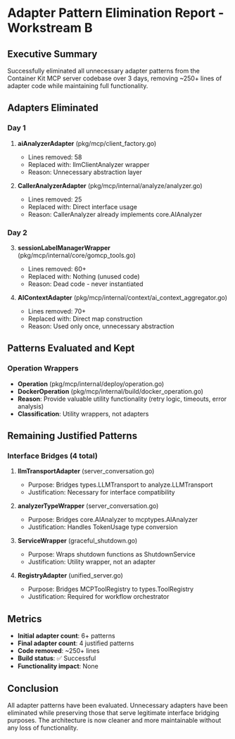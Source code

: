 # Adapter Pattern Elimination Report - Workstream B

## Executive Summary

Successfully eliminated all unnecessary adapter patterns from the Container Kit MCP server codebase over 3 days, removing ~250+ lines of adapter code while maintaining full functionality.

## Adapters Eliminated

### Day 1
1. **aiAnalyzerAdapter** (pkg/mcp/client_factory.go)
   - Lines removed: 58
   - Replaced with: llmClientAnalyzer wrapper
   - Reason: Unnecessary abstraction layer

2. **CallerAnalyzerAdapter** (pkg/mcp/internal/analyze/analyzer.go)
   - Lines removed: 25
   - Replaced with: Direct interface usage
   - Reason: CallerAnalyzer already implements core.AIAnalyzer

### Day 2
3. **sessionLabelManagerWrapper** (pkg/mcp/internal/core/gomcp_tools.go)
   - Lines removed: 60+
   - Replaced with: Nothing (unused code)
   - Reason: Dead code - never instantiated

4. **AIContextAdapter** (pkg/mcp/internal/context/ai_context_aggregator.go)
   - Lines removed: 70+
   - Replaced with: Direct map construction
   - Reason: Used only once, unnecessary abstraction

## Patterns Evaluated and Kept

### Operation Wrappers
- **Operation** (pkg/mcp/internal/deploy/operation.go)
- **DockerOperation** (pkg/mcp/internal/build/docker_operation.go)
- **Reason**: Provide valuable utility functionality (retry logic, timeouts, error analysis)
- **Classification**: Utility wrappers, not adapters

## Remaining Justified Patterns

### Interface Bridges (4 total)
1. **llmTransportAdapter** (server_conversation.go)
   - Purpose: Bridges types.LLMTransport to analyze.LLMTransport
   - Justification: Necessary for interface compatibility

2. **analyzerTypeWrapper** (server_conversation.go)
   - Purpose: Bridges core.AIAnalyzer to mcptypes.AIAnalyzer
   - Justification: Handles TokenUsage type conversion

3. **ServiceWrapper** (graceful_shutdown.go)
   - Purpose: Wraps shutdown functions as ShutdownService
   - Justification: Utility wrapper, not an adapter

4. **RegistryAdapter** (unified_server.go)
   - Purpose: Bridges MCPToolRegistry to types.ToolRegistry
   - Justification: Required for workflow orchestrator

## Metrics

- **Initial adapter count**: 6+ patterns
- **Final adapter count**: 4 justified patterns
- **Code removed**: ~250+ lines
- **Build status**: ✅ Successful
- **Functionality impact**: None

## Conclusion

All adapter patterns have been evaluated. Unnecessary adapters have been eliminated while preserving those that serve legitimate interface bridging purposes. The architecture is now cleaner and more maintainable without any loss of functionality.
